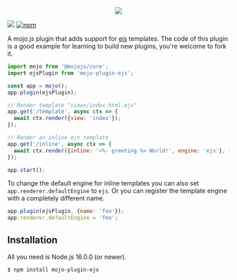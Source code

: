 <p align="center">
  <a href="https://mojojs.org">
    <picture>
      <source srcset="https://github.com/mojolicious/mojo.js/blob/main/docs/images/logo-dark.png?raw=true" media="(prefers-color-scheme: dark)">
      <img src="https://github.com/mojolicious/mojo.js/blob/main/docs/images/logo.png?raw=true" style="margin: 0 auto;">
    </picture>
  </a>
</p>

[![](https://github.com/mojolicious/mojo-plugin-ejs/workflows/test/badge.svg)](https://github.com/mojolicious/mojo-plugin-ejs/actions)
[![npm](https://img.shields.io/npm/v/mojo-plugin-ejs.svg)](https://www.npmjs.com/package/mojo-plugin-ejs)

A mojo.js plugin that adds support for [ejs](https://www.npmjs.com/package/ejs) templates. The code of this plugin is a
good example for learning to build new plugins, you're welcome to fork it.

```js
import mojo from '@mojojs/core';
import ejsPlugin from 'mojo-plugin-ejs';

const app = mojo();
app.plugin(ejsPlugin);

// Render template "views/index.html.ejs"
app.get('/template', async ctx => {
  await ctx.render({view: 'index'});
});

// Render an inline ejs template
app.get('/inline', async ctx => {
  await ctx.render({inline: '<%- greeting %> World!', engine: 'ejs'}, {greeting: 'Hello'});
});

app.start();
```

To change the default engine for inline templates you can also set `app.renderer.defaultEngine` to `ejs`. Or you can
register the template engine with a completely different name.

```js
app.plugin(ejsPlugin, {name: 'foo'});
app.renderer.defaultEngine = 'foo';
```

## Installation

All you need is Node.js 16.0.0 (or newer).

```
$ npm install mojo-plugin-ejs
```
